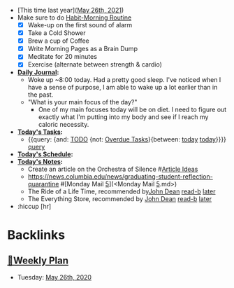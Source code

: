 - [This time last year]([May 26th, 2021](<May 26th, 2021.md>))
- Make sure to do [Habit-Morning Routine](<Habit-Morning Routine.md>)
    - [x] Wake-up on the first sound of alarm
    - [x] Take a Cold Shower
    - [x] Brew a cup of Coffee
    - [x] Write Morning Pages as a Brain Dump
    - [x] Meditate for 20 minutes
    - [x] Exercise (alternate between strength & cardio)
- **[Daily Journal](<Daily Journal.md>):**
    - Woke up ~8:00 today. Had a pretty good sleep. I've noticed when I have a sense of purpose, I am able to wake up a lot earlier than in the past.
    - "What is your main focus of the day?"
        - One of my main focuses today will be on diet. I need to figure out exactly what I'm putting into my body and see if I reach my caloric necessity. 
- **[Today's Tasks](<Today's Tasks.md>):**
    - {{query: {and: [TODO](<TODO.md>) {not: [Overdue Tasks](<Overdue Tasks.md>)}{between: [today](<today.md>) [today](<today.md>)}}}} [query](<query.md>)
- **[Today's Schedule](<Today's Schedule.md>):**
- **[Today's Notes](<Today's Notes.md>):**
    - Create an article on the Orchestra of Silence #[Article Ideas](<Article Ideas.md>)
    - https://news.columbia.edu/news/graduating-student-reflection-quarantine #[Monday Mail [5](<5.md>)](<Monday Mail [5](<5.md>).md>)
    - The Ride of a Life Time, recommended by[John Dean](<John Dean.md>) [read-b](<read-b.md>) [later](<later.md>)
    - The Everything Store, recommended by [John Dean](<John Dean.md>) [read-b](<read-b.md>) [later](<later.md>)
- :hiccup [hr]

# Backlinks
## [📑Weekly Plan](<📑Weekly Plan.md>)
- Tuesday: [May 26th, 2020](<May 26th, 2020.md>)

